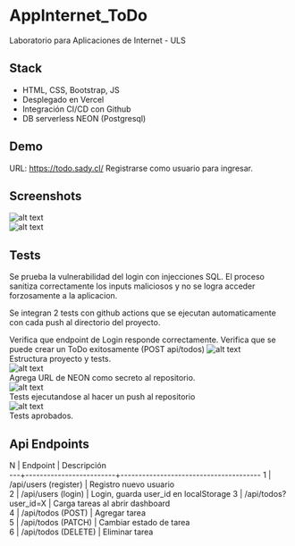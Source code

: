 # AppInternet_ToDo

Laboratorio para Aplicaciones de Internet - ULS

## Stack

- HTML, CSS, Bootstrap, JS
- Desplegado en Vercel
- Integración CI/CD con Github
- DB serverless NEON (Postgresql)

## Demo

URL: https://todo.sady.cl/
Registrarse como usuario para ingresar.

## Screenshots

![alt text](image/image.png)  
![alt text](image/image-1.png)  

## Tests

Se prueba la vulnerabilidad del login con injecciones SQL. El proceso sanitiza correctamente los inputs maliciosos y no se logra acceder forzosamente a la aplicacion.

Se integran 2 tests con github actions que se ejecutan automaticamente con cada push al directorio del proyecto.

Verifica que endpoint de Login responde correctamente.
Verifica que se puede crear un ToDo exitosamente (POST api/todos)
![alt text](image/image-2.png)  
Estructura proyecto y tests.  
![alt text](image/image-3.png)  
Agrega URL de NEON como secreto al repositorio.  
![alt text](image/image-5.png)  
Tests ejecutandose al hacer un push al repositorio  
![alt text](image/image-6.png)  
Tests aprobados.  

## Api Endpoints

N | Endpoint | Descripción  
---+-------------------------+---------------------------------------
1 | /api/users (register) | Registro nuevo usuario  
2 | /api/users (login) | Login, guarda user_id en localStorage
3 | /api/todos?user_id=X | Carga tareas al abrir dashboard  
4 | /api/todos (POST) | Agregar tarea  
5 | /api/todos (PATCH) | Cambiar estado de tarea  
6 | /api/todos (DELETE) | Eliminar tarea
